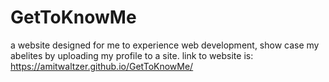 # GetToKnowMe
a website designed for me to experience web development, show case my abelites by uploading my profile to a site.
link to website is:  https://amitwaltzer.github.io/GetToKnowMe/
